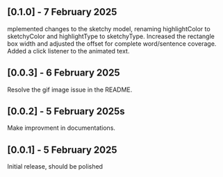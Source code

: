 ## [0.1.0] - 7 February 2025

mplemented changes to the sketchy model, renaming highlightColor to sketchyColor and highlightType to sketchyType.
Increased the rectangle box width and adjusted the offset for complete word/sentence coverage.
Added a click listener to the animated text.

## [0.0.3] - 6 February 2025

Resolve the gif image issue in the README.

## [0.0.2] - 5 February 2025s

Make improvment in documentations.

## [0.0.1] - 5 February 2025

Initial release, should be polished
